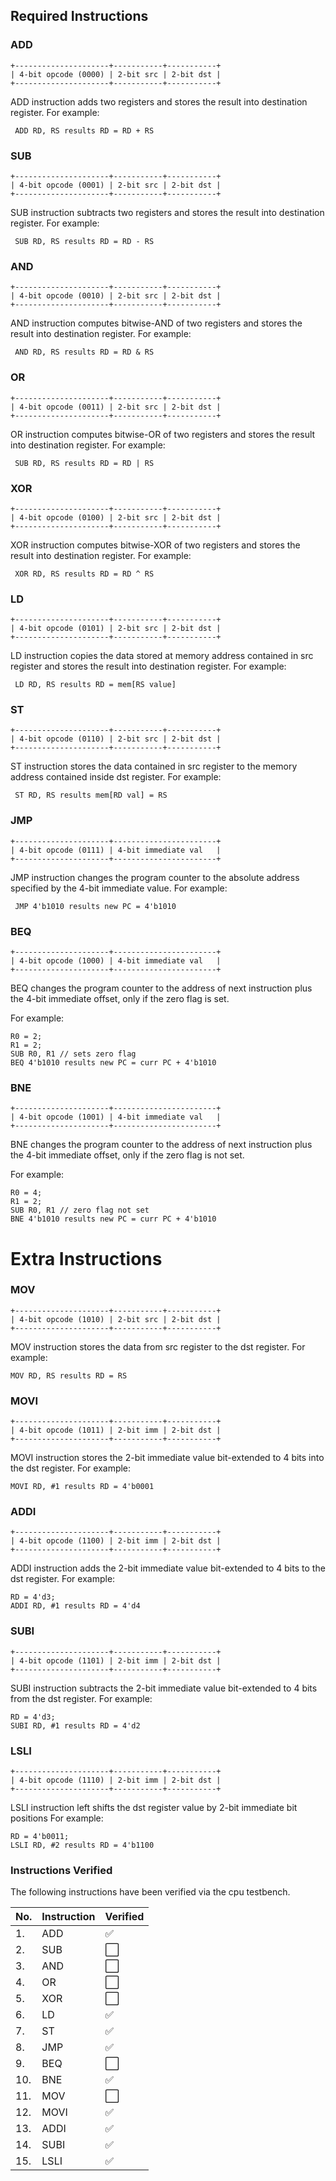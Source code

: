 ## Required Instructions

### ADD
```
+---------------------+-----------+-----------+
| 4-bit opcode (0000) | 2-bit src | 2-bit dst |
+---------------------+-----------+-----------+
```
ADD instruction adds two registers and stores the result into destination register.
For example:
```
 ADD RD, RS results RD = RD + RS
```

### SUB
```
+---------------------+-----------+-----------+
| 4-bit opcode (0001) | 2-bit src | 2-bit dst |
+---------------------+-----------+-----------+
```
SUB instruction subtracts two registers and stores the result into destination register.
For example:
```
 SUB RD, RS results RD = RD - RS
```

### AND
```
+---------------------+-----------+-----------+
| 4-bit opcode (0010) | 2-bit src | 2-bit dst |
+---------------------+-----------+-----------+
```
AND instruction computes bitwise-AND of two registers and stores the result into
destination register.
For example:
```
 AND RD, RS results RD = RD & RS
```

### OR
```
+---------------------+-----------+-----------+
| 4-bit opcode (0011) | 2-bit src | 2-bit dst |
+---------------------+-----------+-----------+
```
OR instruction computes bitwise-OR of two registers and stores the result into
destination register.
For example:
```
 SUB RD, RS results RD = RD | RS
```

### XOR
```
+---------------------+-----------+-----------+
| 4-bit opcode (0100) | 2-bit src | 2-bit dst |
+---------------------+-----------+-----------+
```
XOR instruction computes bitwise-XOR of two registers and stores the result into
destination register.
For example:
```
 XOR RD, RS results RD = RD ^ RS
```

### LD
```
+---------------------+-----------+-----------+
| 4-bit opcode (0101) | 2-bit src | 2-bit dst |
+---------------------+-----------+-----------+
```
LD instruction copies the data stored at memory address contained in src register
and stores the result into destination register.
For example:
```
 LD RD, RS results RD = mem[RS value]
```

### ST
```
+---------------------+-----------+-----------+
| 4-bit opcode (0110) | 2-bit src | 2-bit dst |
+---------------------+-----------+-----------+
```
ST instruction stores the data contained in src register to the memory address
contained inside dst register.
For example:
```
 ST RD, RS results mem[RD val] = RS
```

### JMP
```
+---------------------+-----------------------+
| 4-bit opcode (0111) | 4-bit immediate val   |
+---------------------+-----------------------+
```
JMP instruction changes the program counter to the absolute address specified by
the 4-bit immediate value.
For example:
```
 JMP 4'b1010 results new PC = 4'b1010
```

### BEQ
```
+---------------------+-----------------------+
| 4-bit opcode (1000) | 4-bit immediate val   |
+---------------------+-----------------------+
```
BEQ changes the program counter to the address of next instruction plus the
4-bit immediate offset, only if the zero flag is set.

For example:
```
R0 = 2;
R1 = 2;
SUB R0, R1 // sets zero flag
BEQ 4'b1010 results new PC = curr PC + 4'b1010
```

### BNE
```
+---------------------+-----------------------+
| 4-bit opcode (1001) | 4-bit immediate val   |
+---------------------+-----------------------+
```
BNE changes the program counter to the address of next instruction plus the
4-bit immediate offset, only if the zero flag is not set.

For example:
```
R0 = 4;
R1 = 2;
SUB R0, R1 // zero flag not set
BNE 4'b1010 results new PC = curr PC + 4'b1010
```

# Extra Instructions

### MOV
```
+---------------------+-----------+-----------+
| 4-bit opcode (1010) | 2-bit src | 2-bit dst |
+---------------------+-----------+-----------+
```
MOV instruction stores the data from src register to the dst register.
For example:
```
MOV RD, RS results RD = RS
```

### MOVI
```
+---------------------+-----------+-----------+
| 4-bit opcode (1011) | 2-bit imm | 2-bit dst |
+---------------------+-----------+-----------+
```
MOVI instruction stores the 2-bit immediate value bit-extended to 4
bits into the dst register.
For example:
```
MOVI RD, #1 results RD = 4'b0001
```

### ADDI
```
+---------------------+-----------+-----------+
| 4-bit opcode (1100) | 2-bit imm | 2-bit dst |
+---------------------+-----------+-----------+
```
ADDI instruction adds the 2-bit immediate value bit-extended to 4
bits to the dst register.
For example:
```
RD = 4'd3;
ADDI RD, #1 results RD = 4'd4
```

### SUBI
```
+---------------------+-----------+-----------+
| 4-bit opcode (1101) | 2-bit imm | 2-bit dst |
+---------------------+-----------+-----------+
```
SUBI instruction subtracts the 2-bit immediate value bit-extended to 4
bits from the dst register.
For example:
```
RD = 4'd3;
SUBI RD, #1 results RD = 4'd2
```

### LSLI
```
+---------------------+-----------+-----------+
| 4-bit opcode (1110) | 2-bit imm | 2-bit dst |
+---------------------+-----------+-----------+
```
LSLI instruction left shifts the dst register value by 2-bit immediate
bit positions
For example:
```
RD = 4'b0011;
LSLI RD, #2 results RD = 4'b1100
```

### Instructions Verified
The following instructions have been verified via the cpu testbench.

| No. | Instruction | Verified             |
|-----|-------------|----------------------|
|1.   | ADD         | :white_check_mark:   |
|2.   | SUB         | :white_large_square: |
|3.   | AND         | :white_large_square: |
|4.   | OR          | :white_large_square: |
|5.   | XOR         | :white_large_square: |
|6.   | LD          | :white_check_mark:   |
|7.   | ST          | :white_check_mark:   |
|8.   | JMP         | :white_check_mark:   |
|9.   | BEQ         | :white_large_square: |
|10.  | BNE         | :white_check_mark:   |
|11.  | MOV         | :white_large_square: |
|12.  | MOVI        | :white_check_mark:   |
|13.  | ADDI        | :white_check_mark:   |
|14.  | SUBI        | :white_check_mark:   |
|15.  | LSLI        | :white_check_mark:   |
